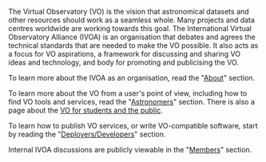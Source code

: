 The Virtual Observatory (VO) is the vision that astronomical datasets and other
resources should work as a seamless whole. Many projects and data centres
worldwide are working towards this goal. The International Virtual Observatory
Alliance (IVOA) is an organisation that debates and agrees the technical
standards that are needed to make the VO possible. It also acts as a focus for
VO aspirations, a framework for discussing and sharing VO ideas and technology,
and body for promoting and publicising the VO.

To learn more about the IVOA as an organisation, read the
"[About](about/)" section.

To learn more about the VO from a user's point of view, including how to find VO
tools and services, read the "[Astronomers](astronomers/)" section. There
is also a page about the [VO for students and the public](astronomers/vo_for_public/).

To learn how to publish VO services, or write VO-compatible software, start by
reading the "[Deployers/Developers](deployers/)" section.

Internal IVOA discussions are publicly viewable in the "[Members](members)"
section.